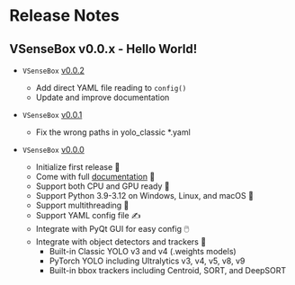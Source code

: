 # Release Notes 

## **VSenseBox v0.0.x - Hello World!**

* `VSenseBox` [v0.0.2](https://github.com/rathaumons/vsensebox/tree/v0.0.2)
  - Add direct YAML file reading to `config()`
  - Update and improve documentation

* `VSenseBox` [v0.0.1](https://github.com/rathaumons/vsensebox/tree/v0.0.1)
  - Fix the wrong paths in yolo_classic *.yaml

* `VSenseBox` [v0.0.0](https://github.com/rathaumons/vsensebox/tree/v0.0.0)
  - Initialize first release 👋
  - Come with full [documentation](https://rathaumons.github.io/vsensebox/) 📄
  - Support both CPU and GPU ready 🚀
  - Support Python 3.9-3.12 on Windows, Linux, and macOS 🫶
  - Support multithreading 🛞
  - Support YAML config file ✍️
  - Integrate with PyQt GUI for easy config 🖱️
  - Integrate with object detectors and trackers 🤖
    - Built-in Classic YOLO v3 and v4 (.weights models)
    - PyTorch YOLO including Ultralytics v3, v4, v5, v8, v9
    - Built-in bbox trackers including Centroid, SORT, and DeepSORT
